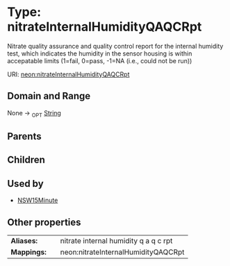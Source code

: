 
# Type: nitrateInternalHumidityQAQCRpt


Nitrate quality assurance and quality control report for the internal humidity test, which indicates the humidity in the sensor housing is within accepatable limits (1=fail, 0=pass, -1=NA (i.e., could not be run))

URI: [neon:nitrateInternalHumidityQAQCRpt](https://data.neonscience.org/nitrateInternalHumidityQAQCRpt)


## Domain and Range

None ->  <sub>OPT</sub> [String](types/String.md)

## Parents


## Children


## Used by

 * [NSW15Minute](NSW15Minute.md)

## Other properties

|  |  |  |
| --- | --- | --- |
| **Aliases:** | | nitrate internal humidity q a q c rpt |
| **Mappings:** | | neon:nitrateInternalHumidityQAQCRpt |

